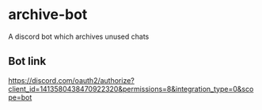 # archive-bot
A discord bot which archives unused chats

## Bot link
https://discord.com/oauth2/authorize?client_id=1413580438470922320&permissions=8&integration_type=0&scope=bot